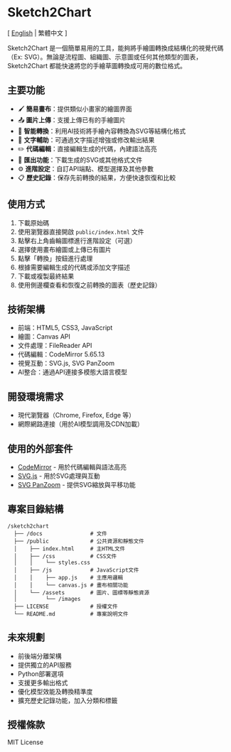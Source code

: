 # Sketch2Chart

[ [English](../README.md) | 繁體中文 ]

Sketch2Chart 是一個簡單易用的工具，能夠將手繪圖轉換成結構化的視覺代碼（Ex: SVG）。無論是流程圖、組織圖、示意圖或任何其他類型的圖表，Sketch2Chart 都能快速將您的手繪草圖轉換成可用的數位格式。

## 主要功能

- 🖌️ **簡易畫布**：提供類似小畫家的繪圖界面
- 📤 **圖片上傳**：支援上傳已有的手繪圖片
- 🔄 **智能轉換**：利用AI技術將手繪內容轉換為SVG等結構化格式
- 📝 **文字輔助**：可通過文字描述增強或修改輸出結果
- ✏️ **代碼編輯**：直接編輯生成的代碼，內建語法高亮
- 💾 **匯出功能**：下載生成的SVG或其他格式文件
- ⚙️ **進階設定**：自訂API端點、模型選擇及其他參數
- 📋 **歷史記錄**：保存先前轉換的結果，方便快速恢復和比較

## 使用方式

1. 下載原始碼
2. 使用瀏覽器直接開啟 `public/index.html` 文件
3. 點擊右上角齒輪圖標進行進階設定（可選）
4. 選擇使用畫布繪圖或上傳已有圖片
5. 點擊「轉換」按鈕進行處理
6. 根據需要編輯生成的代碼或添加文字描述
7. 下載或複製最終結果
8. 使用側邊欄查看和恢復之前轉換的圖表（歷史記錄）

## 技術架構

- 前端：HTML5, CSS3, JavaScript
- 繪圖：Canvas API
- 文件處理：FileReader API
- 代碼編輯：CodeMirror 5.65.13
- 視覺互動：SVG.js, SVG PanZoom
- AI整合：通過API連接多模態大語言模型

## 開發環境需求

- 現代瀏覽器（Chrome, Firefox, Edge 等）
- 網際網路連接（用於AI模型調用及CDN加載）

## 使用的外部套件

- [CodeMirror](https://codemirror.net/) - 用於代碼編輯與語法高亮
- [SVG.js](https://svgjs.dev/) - 用於SVG處理與互動
- [SVG PanZoom](https://github.com/ariutta/svg-pan-zoom) - 提供SVG縮放與平移功能

## 專案目錄結構

```
/sketch2chart
  ├── /docs               # 文件
  ├── /public             # 公共資源和靜態文件
  │    ├── index.html     # 主HTML文件
  │    ├── /css           # CSS文件
  │    │    └── styles.css
  │    ├── /js            # JavaScript文件
  │    │    ├── app.js    # 主應用邏輯
  │    │    └── canvas.js # 畫布相關功能
  │    └── /assets        # 圖片、圖標等靜態資源
  │         └── /images   
  ├── LICENSE             # 授權文件
  └── README.md           # 專案說明文件
```

## 未來規劃

- 前後端分離架構
- 提供獨立的API服務
- Python部署選項
- 支援更多輸出格式
- 優化模型效能及轉換精準度
- 擴充歷史記錄功能，加入分類和標籤

## 授權條款

MIT License 